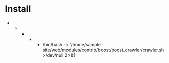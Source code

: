 # Install
* * * * * /bin/bash -c '/home/sample-site/web/modules/contrib/boost/boost_crawler/crawler.sh >/dev/null 2>&1'
